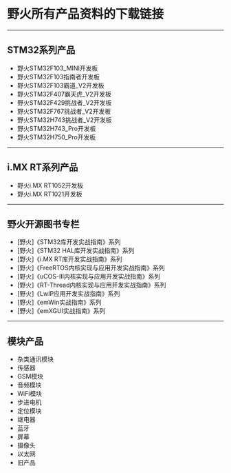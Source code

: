 # 野火所有产品资料的下载链接

***

## STM32系列产品
* 野火STM32F103_MINI开发板 
* 野火STM32F103指南者开发板
* 野火STM32F103霸道_V2开发板
* 野火STM32F407霸天虎_V2开发板
* 野火STM32F429挑战者_V2开发板
* 野火STM32F767挑战者_V2开发板
* 野火STM32H743挑战者_V2开发板
* 野火STM32H743_Pro开发板
* 野火STM32H750_Pro开发板

***

## i.MX RT系列产品
* 野火i.MX RT1052开发板
* 野火i.MX RT1021开发板

***

## 野火开源图书专栏
* [野火]《STM32库开发实战指南》系列
* [野火]《STM32 HAL库开发实战指南》系列
* [野火]《i.MX RT库开发实战指南》系列
* [野火]《FreeRTOS内核实现与应用开发实战指南》系列
* [野火]《uCOS-III内核实现与应用开发实战指南》系列
* [野火]《RT-Thread内核实现与应用开发实战指南》系列
* [野火]《LwIP应用开发实战指南》系列
* [野火]《emWin实战指南》系列
* [野火]《emXGUI实战指南》系列

***

## 模块产品
* 杂类通讯模块
* 传感器
* GSM模块
* 音频模块
* WiFi模块
* 步进电机
* 定位模块
* 继电器
* 蓝牙
* 屏幕
* 摄像头
* 以太网
* 旧产品